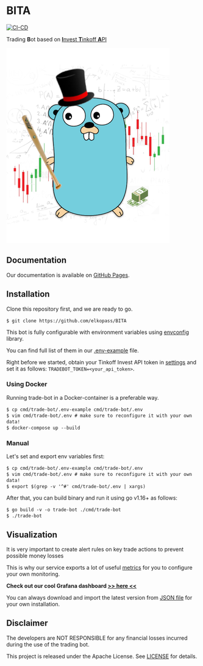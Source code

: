 # BITA

[![CI-CD](https://github.com/elkopass/BITA/actions/workflows/main.yml/badge.svg)](https://github.com/elkopass/BITA/actions/workflows/main.yml)

Trading **B**ot based on [**I**nvest **T**inkoff **A**PI](https://github.com/Tinkoff/investAPI)

![TradeBot logo](docs/assets/logo.png)

## Documentation

Our documentation is available on [GitHub Pages](https://elkopass.github.io/BITA/).

## Installation

Clone this repository first, and we are ready to go.

```shell script
$ git clone https://github.com/elkopass/BITA
```

This bot is fully configurable with environment variables 
using [envconfig](https://github.com/kelseyhightower/envconfig) library.

You can find full list of them in our 
[.env-example](https://github.com/elkopass/BITA/blob/main/cmd/trade-bot/.env-example) file.

Right before we started, obtain your Tinkoff Invest API token in 
[settings](https://www.tinkoff.ru/invest/settings/) and set it as follows: `TRADEBOT_TOKEN=<your_api_token>`.

### Using Docker

Running trade-bot in a Docker-container is a preferable way.

```shell script
$ cp cmd/trade-bot/.env-example cmd/trade-bot/.env
$ vim cmd/trade-bot/.env # make sure to reconfigure it with your own data!
$ docker-compose up --build
```

### Manual

Let's set and export env variables first:

```shell script
$ cp cmd/trade-bot/.env-example cmd/trade-bot/.env
$ vim cmd/trade-bot/.env # make sure to reconfigure it with your own data!
$ export $(grep -v '^#' cmd/trade-bot/.env | xargs)
```

After that, you can build binary and run it using go v1.16+ as follows:
```shell script
$ go build -v -o trade-bot ./cmd/trade-bot
$ ./trade-bot
``` 

## Visualization

It is very important to create alert rules on key trade actions to 
prevent possible money losses

This is why our service exports a lot of useful 
[metrics](https://github.com/elkopass/BITA/blob/main/internal/metrics/metrics.go) 
for you to configure your own monitoring.

**Check out our cool Grafana dashboard [>> here <<](https://bita.somnoynadno.ru)**

You can always download and import the latest version from 
[JSON file](https://github.com/elkopass/BITA/tree/main/.grafana/TradeBot.json) 
for your own installation. 

## Disclaimer

The developers are NOT RESPONSIBLE for any financial losses incurred 
during the use of the trading bot.

This project is released under the Apache License.
See [LICENSE](https://github.com/elkopass/BITA/blob/main/LICENSE) for details.

